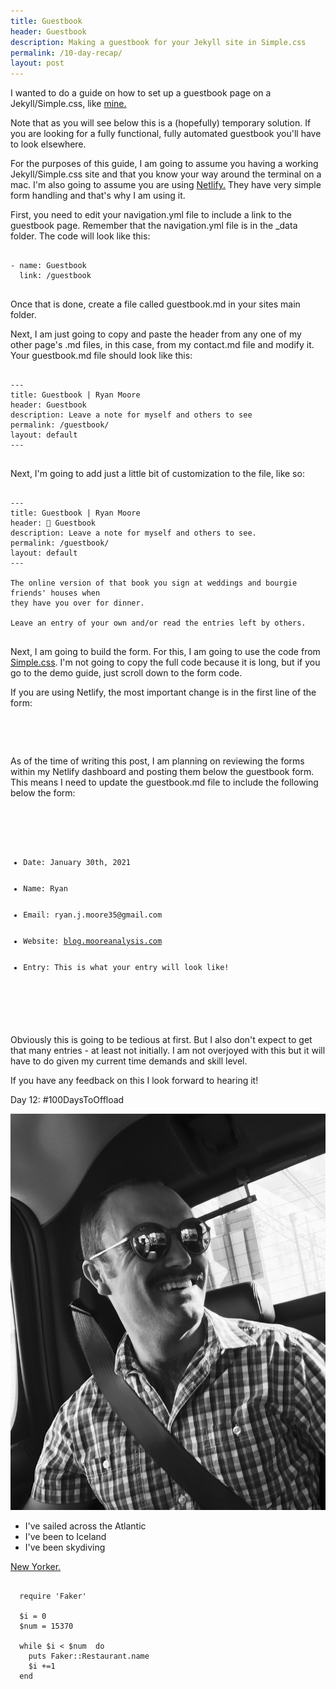 ```yaml
---
title: Guestbook
header: Guestbook
description: Making a guestbook for your Jekyll site in Simple.css
permalink: /10-day-recap/
layout: post
---
```


I wanted to do a guide on how to set up a guestbook page on a Jekyll/Simple.css, like
<a href="https://blog.mooreanalysis.com/guestbook/">mine.</a>

Note that as you will see below this is a (hopefully) temporary solution. If you are looking for a fully functional, fully automated guestbook you'll have to look elsewhere.

For the purposes of this guide, I am going to assume you having a working Jekyll/Simple.css
site and that you know your way around the terminal on a mac. I'm also going to assume
you are using <a href="https://www.netlify.com/">Netlify.</a> They have very simple
form handling and that's why I am using it.

First, you need to edit your navigation.yml file to include a link to the guestbook
page. Remember that the navigation.yml file is in the _data folder. The code will look
like this:

<pre>
<code>
- name: Guestbook
  link: /guestbook
</code>
</pre>

Once that is done, create a file called guestbook.md in your sites main folder.

Next, I am just going to copy and paste the header from any one of my other page's .md
files, in this case, from my contact.md file and modify it. Your guestbook.md file should look like this:

<pre>
<code>
---
title: Guestbook | Ryan Moore
header: Guestbook
description: Leave a note for myself and others to see
permalink: /guestbook/
layout: default
---
</code>
</pre>

Next, I'm going to add just a little bit of customization to the file, like so:

<pre>
<code>
---
title: Guestbook | Ryan Moore
header: 💬 Guestbook
description: Leave a note for myself and others to see.
permalink: /guestbook/
layout: default
---

The online version of that book you sign at weddings and bourgie friends' houses when
they have you over for dinner.

Leave an entry of your own and/or read the entries left by others.
</code>
</pre>

Next, I am going to build the form. For this, I am going to use the code from <a href="https://simplecss.org/demo">Simple.css</a>. I'm not going to copy the full code because it is long,
but if you go to the demo guide, just scroll down to the form code.

If you are using Netlify, the most important change is in the first line of the form:

<pre>
<code>
<form method="POST" name = "guestbook" data-netlify="true">  
</code>
</pre>

As of the time of writing this post, I am planning on reviewing the forms within my
Netlify dashboard and posting them below the guestbook form. This means I need to update
the guestbook.md file to include the following below the form:

<pre>
<code>
<p>
<ul>
  <li>Date: January 30th, 2021</li>
  <li>Name: Ryan</li>
  <li>Email: ryan.j.moore35@gmail.com</li>
  <li>Website: <a href="https://blog.mooreanalysis.com/">blog.mooreanalysis.com</a></li>
  <li>Entry: This is what your entry will look like!</li>
</ul>
</p>
</code>
</pre>

Obviously this is going to be tedious at first. But I also don't expect to get that many
entries - at least not initially. I am not overjoyed with this but it will have to do
given my current time demands and skill level.

If you have any feedback on this I look forward to hearing it!


Day 12: #100DaysToOffload

<img src="/assets/images/profilepic.jpg" />

<ul>
  <li>I've sailed across the Atlantic</li>
  <li>I've been to Iceland</li>
  <li>I've been skydiving</li>
</ul>

<a href="https://www.newyorker.com/magazine/2017/11/27/the-serial-killer-detector">New Yorker.</a>

<pre>
<code>
  require 'Faker'

  $i = 0
  $num = 15370

  while $i < $num  do
    puts Faker::Restaurant.name
    $i +=1
  end
</code>
</pre>
